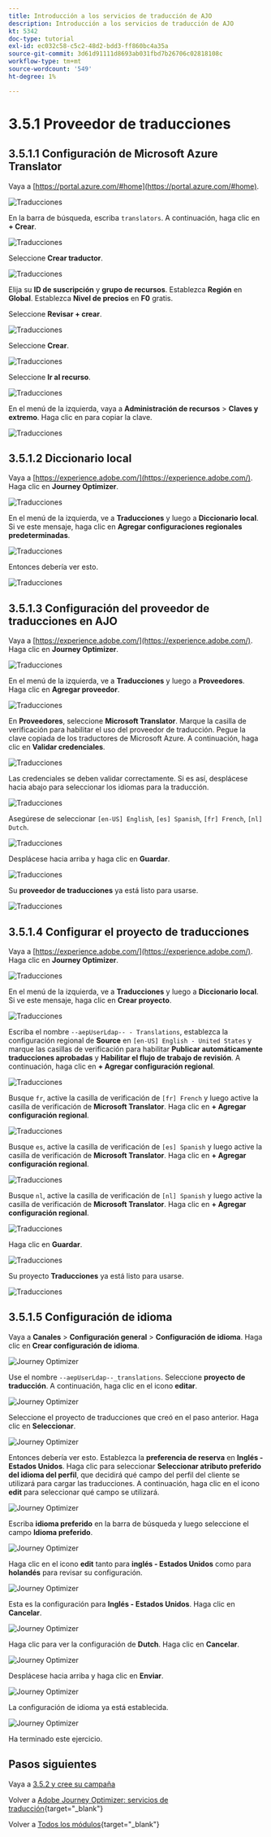 ```yaml
---
title: Introducción a los servicios de traducción de AJO
description: Introducción a los servicios de traducción de AJO
kt: 5342
doc-type: tutorial
exl-id: ec032c58-c5c2-48d2-bdd3-ff860bc4a35a
source-git-commit: 3d61d91111d8693ab031fbd7b26706c02818108c
workflow-type: tm+mt
source-wordcount: '549'
ht-degree: 1%

---
```


# 3.5.1 Proveedor de traducciones

## 3.5.1.1 Configuración de Microsoft Azure Translator

Vaya a [https://portal.azure.com/#home](https://portal.azure.com/#home).

![Traducciones](./images/transl1.png)

En la barra de búsqueda, escriba `translators`. A continuación, haga clic en **+ Crear**.

![Traducciones](./images/transl2.png)

Seleccione **Crear traductor**.

![Traducciones](./images/transl3.png)

Elija su **ID de suscripción** y **grupo de recursos**.
Establezca **Región** en **Global**.
Establezca **Nivel de precios** en **F0** gratis.

Seleccione **Revisar + crear**.

![Traducciones](./images/transl4.png)

Seleccione **Crear**.

![Traducciones](./images/transl5.png)

Seleccione **Ir al recurso**.

![Traducciones](./images/transl6.png)

En el menú de la izquierda, vaya a **Administración de recursos** > **Claves y extremo**. Haga clic en para copiar la clave.

![Traducciones](./images/transl7.png)

## 3.5.1.2 Diccionario local

Vaya a [https://experience.adobe.com/](https://experience.adobe.com/). Haga clic en **Journey Optimizer**.

![Traducciones](./images/ajolp1.png)

En el menú de la izquierda, ve a **Traducciones** y luego a **Diccionario local**. Si ve este mensaje, haga clic en **Agregar configuraciones regionales predeterminadas**.

![Traducciones](./images/locale1.png)

Entonces debería ver esto.

![Traducciones](./images/locale2.png)

## 3.5.1.3 Configuración del proveedor de traducciones en AJO

Vaya a [https://experience.adobe.com/](https://experience.adobe.com/). Haga clic en **Journey Optimizer**.

![Traducciones](./images/ajolp1.png)

En el menú de la izquierda, ve a **Traducciones** y luego a **Proveedores**. Haga clic en **Agregar proveedor**.

![Traducciones](./images/transl8.png)

En **Proveedores**, seleccione **Microsoft Translator**. Marque la casilla de verificación para habilitar el uso del proveedor de traducción. Pegue la clave copiada de los traductores de Microsoft Azure. A continuación, haga clic en **Validar credenciales**.

![Traducciones](./images/transl9.png)

Las credenciales se deben validar correctamente. Si es así, desplácese hacia abajo para seleccionar los idiomas para la traducción.

![Traducciones](./images/transl10.png)

Asegúrese de seleccionar `[en-US] English`, `[es] Spanish`, `[fr] French`, `[nl] Dutch`.

![Traducciones](./images/transl11.png)

Desplácese hacia arriba y haga clic en **Guardar**.

![Traducciones](./images/transl12.png)

Su **proveedor de traducciones** ya está listo para usarse.

![Traducciones](./images/transl13.png)

## 3.5.1.4 Configurar el proyecto de traducciones

Vaya a [https://experience.adobe.com/](https://experience.adobe.com/). Haga clic en **Journey Optimizer**.

![Traducciones](./images/ajolp1.png)

En el menú de la izquierda, ve a **Traducciones** y luego a **Diccionario local**. Si ve este mensaje, haga clic en **Crear proyecto**.

![Traducciones](./images/ajoprovider1.png)

Escriba el nombre `--aepUserLdap-- - Translations`, establezca la configuración regional de **Source** en `[en-US] English - United States` y marque las casillas de verificación para habilitar **Publicar automáticamente traducciones aprobadas** y **Habilitar el flujo de trabajo de revisión**. A continuación, haga clic en **+ Agregar configuración regional**.

![Traducciones](./images/ajoprovider1a.png)

Busque `fr`, active la casilla de verificación de `[fr] French` y luego active la casilla de verificación de **Microsoft Translator**. Haga clic en **+ Agregar configuración regional**.

![Traducciones](./images/ajoprovider2.png)

Busque `es`, active la casilla de verificación de `[es] Spanish` y luego active la casilla de verificación de **Microsoft Translator**. Haga clic en **+ Agregar configuración regional**.

![Traducciones](./images/ajoprovider3.png)

Busque `nl`, active la casilla de verificación de `[nl] Spanish` y luego active la casilla de verificación de **Microsoft Translator**. Haga clic en **+ Agregar configuración regional**.

![Traducciones](./images/ajoprovider6.png)

Haga clic en **Guardar**.

![Traducciones](./images/ajoprovider8.png)

Su proyecto **Traducciones** ya está listo para usarse.

![Traducciones](./images/ajoprovider9.png)

## 3.5.1.5 Configuración de idioma

Vaya a **Canales** > **Configuración general** > **Configuración de idioma**. Haga clic en **Crear configuración de idioma**.

![Journey Optimizer](./images/camploc6.png)

Use el nombre `--aepUserLdap--_translations`. Seleccione **proyecto de traducción**. A continuación, haga clic en el icono **editar**.

![Journey Optimizer](./images/camploc7.png)

Seleccione el proyecto de traducciones que creó en el paso anterior. Haga clic en **Seleccionar**.

![Journey Optimizer](./images/camploc8.png)

Entonces debería ver esto. Establezca la **preferencia de reserva** en **Inglés - Estados Unidos**. Haga clic para seleccionar **Seleccionar atributo preferido del idioma del perfil**, que decidirá qué campo del perfil del cliente se utilizará para cargar las traducciones. A continuación, haga clic en el icono **edit** para seleccionar qué campo se utilizará.

![Journey Optimizer](./images/camploc9.png)

Escriba **idioma preferido** en la barra de búsqueda y luego seleccione el campo **Idioma preferido**.

![Journey Optimizer](./images/camploc10.png)

Haga clic en el icono **edit** tanto para **inglés - Estados Unidos** como para **holandés** para revisar su configuración.

![Journey Optimizer](./images/camploc11.png)

Esta es la configuración para **Inglés - Estados Unidos**. Haga clic en **Cancelar**.

![Journey Optimizer](./images/camploc12.png)

Haga clic para ver la configuración de **Dutch**. Haga clic en **Cancelar**.

![Journey Optimizer](./images/camploc13.png)

Desplácese hacia arriba y haga clic en **Enviar**.

![Journey Optimizer](./images/camploc14.png)

La configuración de idioma ya está establecida.

![Journey Optimizer](./images/camploc15.png)

Ha terminado este ejercicio.

## Pasos siguientes

Vaya a [3.5.2 y cree su campaña](./ex2.md)

Volver a [Adobe Journey Optimizer: servicios de traducción](./ajotranslationsvcs.md){target="_blank"}

Volver a [Todos los módulos](./../../../../overview.md){target="_blank"}
